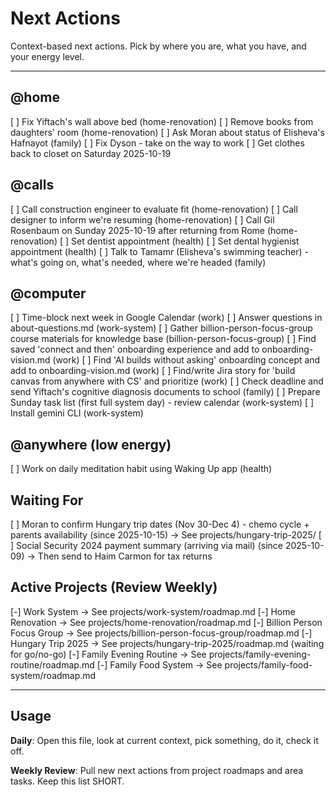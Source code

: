 # Next Actions

Context-based next actions. Pick by where you are, what you have, and your energy level.

---

## @home
[ ] Fix Yiftach's wall above bed (home-renovation)
[ ] Remove books from daughters' room (home-renovation)
[ ] Ask Moran about status of Elisheva's Hafnayot (family)
[ ] Fix Dyson - take on the way to work
[ ] Get clothes back to closet on Saturday 2025-10-19

## @calls
[ ] Call construction engineer to evaluate fit (home-renovation)
[ ] Call designer to inform we're resuming (home-renovation)
[ ] Call Gil Rosenbaum on Sunday 2025-10-19 after returning from Rome (home-renovation)
[ ] Set dentist appointment (health)
[ ] Set dental hygienist appointment (health)
[ ] Talk to Tamamr (Elisheva's swimming teacher) - what's going on, what's needed, where we're headed (family)

## @computer
[ ] Time-block next week in Google Calendar (work)
[ ] Answer questions in about-questions.md (work-system)
[ ] Gather billion-person-focus-group course materials for knowledge base (billion-person-focus-group)
[ ] Find saved 'connect and then' onboarding experience and add to onboarding-vision.md (work)
[ ] Find 'AI builds without asking' onboarding concept and add to onboarding-vision.md (work)
[ ] Find/write Jira story for 'build canvas from anywhere with CS' and prioritize (work)
[ ] Check deadline and send Yiftach's cognitive diagnosis documents to school (family)
[ ] Prepare Sunday task list (first full system day) - review calendar (work-system)
[ ] Install gemini CLI (work-system)

## @anywhere (low energy)
[ ] Work on daily meditation habit using Waking Up app (health)

## Waiting For
[ ] Moran to confirm Hungary trip dates (Nov 30-Dec 4) - chemo cycle + parents availability (since 2025-10-15) → See projects/hungary-trip-2025/
[ ] Social Security 2024 payment summary (arriving via mail) (since 2025-10-09) → Then send to Haim Carmon for tax returns

## Active Projects (Review Weekly)
[-] Work System → See projects/work-system/roadmap.md
[-] Home Renovation → See projects/home-renovation/roadmap.md
[-] Billion Person Focus Group → See projects/billion-person-focus-group/roadmap.md
[-] Hungary Trip 2025 → See projects/hungary-trip-2025/roadmap.md (waiting for go/no-go)
[-] Family Evening Routine → See projects/family-evening-routine/roadmap.md
[-] Family Food System → See projects/family-food-system/roadmap.md

---

## Usage

**Daily**: Open this file, look at current context, pick something, do it, check it off.

**Weekly Review**: Pull new next actions from project roadmaps and area tasks. Keep this list SHORT.
